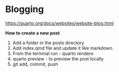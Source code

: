 # Blogging

<https://quarto.org/docs/websites/website-blog.html>

**How to create a new post**

1. Add a folder in the posts directory
2. Add index.qmd file and update it like markdown.
3. From the terminal run - quarto rendero
4. quarto preview - to preview the post locally
5. git add, commit, push
